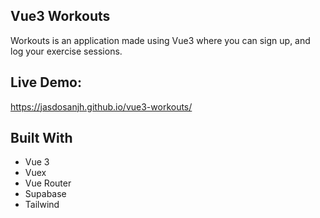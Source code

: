 ## Vue3 Workouts
Workouts is an application made using Vue3 where you can sign up, and log your exercise sessions. 

## Live Demo:
https://jasdosanjh.github.io/vue3-workouts/

## Built With
- Vue 3
- Vuex
- Vue Router
- Supabase
- Tailwind
